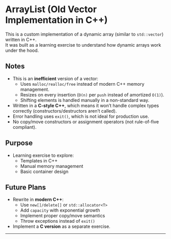 # ArrayList (Old Vector Implementation in C++)

This is a custom implementation of a dynamic array (similar to `std::vector`) written in C++.  
It was built as a learning exercise to understand how dynamic arrays work under the hood.  

## Notes
- This is an **inefficient** version of a vector:
  - Uses `malloc/realloc/free` instead of modern C++ memory management.
  - Resizes on every insertion (`O(n)` per `push` instead of amortized `O(1)`).
  - Shifting elements is handled manually in a non-standard way.
- Written in a **C-style C++**, which means it won’t handle complex types correctly (constructors/destructors aren’t called).
- Error handling uses `exit()`, which is not ideal for production use.
- No copy/move constructors or assignment operators (not rule-of-five compliant).

## Purpose
- Learning exercise to explore:
  - Templates in C++
  - Manual memory management
  - Basic container design

## Future Plans
- Rewrite in **modern C++**:
  - Use `new[]/delete[]` or `std::allocator<T>`
  - Add `capacity` with exponential growth
  - Implement proper copy/move semantics
  - Throw exceptions instead of `exit()`
- Implement a **C version** as a separate exercise.

---

